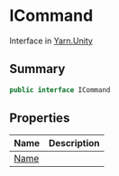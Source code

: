 # ICommand

Interface in [Yarn.Unity](/api/csharp/yarn.unity.md)

## Summary



```csharp
public interface ICommand
```

## Properties

|Name|Description|
|:---|:---|
|[Name](/api/csharp/yarn.unity.icommand.name.md)||

